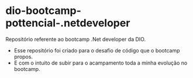 # dio-bootcamp-pottencial-.netdeveloper

Repositório referente ao bootcamp .Net developer da DIO.



- Esse repositório foi criado para o desafio de código que o bootcamp propos.
- E com o intuito de subir para o acampamento toda a minha evolução no bootcamp.